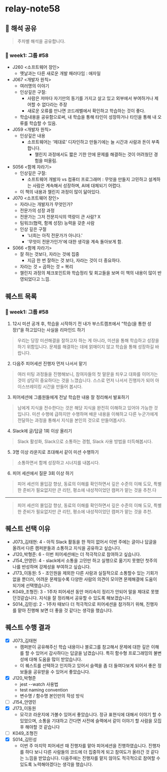 # relay-note58

##  📒 해석 공유
> 주차별 해석을 공유합니다.
### 📍 week1: 그룹 #58  
+ J260 <소프트웨어 장인>
  - 옛날과는 다른 새로운 개발 패러다임 : 애자일
+ J067 <개발자 원칙>
  - 여러명의 이야기
  - 인상깊은 구절:
    * 사람은 저마다 자기만의 동기를 가지고 살고 있고 외부에서 부여하거나 제어할 수 없다라는 주장
    * 새로운 오류를 만나면 코드레벨에서 확인하고 학습하는 것이 좋다.
  - 학습내용을 공유함으로써, 내 학습을 통해 타인이 성장하거나 타인을 통해 내 오류를 학습할 수 있음.
+ J059 <개발자 원칙>
  - 인상깊은 내용
    + 소프트웨어는 ‘제대로’ 디자인하고 만들기에는 늘 시간과 사람과 돈이 부족합니다.
      * 챌린지 과정에서도 짧은 기한 안에 문제를 해결하는 것이 어려웠던 경험을 떠올림.
+ S056 <함께 자라기>
  - 인상깊은 구절:
    * 소프트웨어 개발자 vs 컴퓨터 프로그래머
      : 무엇을 만들지 고민하고 설계하는 사람은 계속해서 성장하며, AI에 대체되기 어렵다.
  - 이 책의 내용과 챌린지 과정이 많이 닮아있다.
+ J070 <소프트웨어 장인>
  - 자라나는 개발자가 무엇인가?
  - 전문가의 성장 과정
  - 전문가는 그저 전문지식의 역량이 큰 사람? X
  - 팀워크(협력, 함께 성장) 능력을 갖춘 사람
  - 인상 깊은 구절
    + '너희는 아직 전문가가 아니다.'
    + '무엇이 전문가인가'에 대한 생각을 계속 돌아보게 함.
+ S066 <함께 자라기>
  - 잘 하는 것보다, 자라는 것에 집중
    * 지금 한 번 잘하는 것 보다, 자라는 것이 더 중요하다.
  - 자라는 것 = 곱하는 것 = 복리
  - 챌린지 과정의 체크포인트와 학습정리 및 회고들을 보며 이 책의 내용이 많이 반영되었다고 느낌.
    
## 퀘스트 목록
### 📍 week1: 그룹 #58
1. 12시 미션 공개 후, 학습을 시작하기 전 내가 부스트캠프에서 “학습(을 통한 성장)”을 하고있다는 사실을 리마인드 하기
  > 우리는 당장 미션해결을 잘하고자 하는 게 아니라, 미션을 통해 학습하고 성장을 하기 위함입니다. 문제를 해결하는 데에 얽매이지 않고 학습을 통해 성장하길 바랍니다.

2. 다음주 피어세션 진행자 먼저 나서서 맡기
  > 여러 미팅 과정들을 진행해보니, 참여자들의 첫 말문을 틔우고 대화를 이어가는 것이 상당히 중요하다는 것을 느꼈습니다. 스스로 먼저 나서서 진행자가 되어 아이스브레이킹 시간을 만들어 봅시다.

3. 피어세션에 그룹원들에게 전날 학습한 내용 잘 정리해서 발표하기
  > 남에게 지식을 전수한다는 것은 해당 지식을 완전히 이해하고 있어야 가능한 것 입니다. 미션 수행에 급하지만 수행하며 배운 내용을 이해하고 다른 누군가에게 전달하는 과정을 통해서 지식을 본인의 것으로 만들어봅시다.

4. Slack에 글/답글 1회 이상 올리기
  > Slack 활성화, Slack으로 소통하는 경험, Slack 사용 방법을 터득해봅시다.

5. 3명 이상 라운지로 초대해서 같이 미션 수행하기
  > 소통하면서 함께 성장하고 시너지를 내봅시다.

6. 피어 세션에서 질문 3회 이상 하기
  > 피어 세션의 몰입감 향상, 동료의 이해를 확인하면서 깊은 수준의 이해 도모, 특별한 준비가 필요없지만 큰 리턴, 평소에 내성적이었던 캠퍼가 맡는 것을 추천.다
---

> 피어 세션의 몰입감 향상, 동료의 이해를 확인하면서 깊은 수준의 이해 도모, 특별한 준비가 필요없지만 큰 리턴, 평소에 내성적이었던 캠퍼가 맡는 것을 추천.
## 퀘스트 선택 이유
- J073_김태현: 4 - 아직 Slack 활동을 한 적이 없어서 이번 주에는 글이나 답글을 올려서 다른 캠퍼분들과 소통하고 지식을 공유하고 싶습니다.
- J120_박형준: 6 - 이번 피어세션에는 더 적극적으로 참여하고 싶습니다.
- J154_안영민: 4 - slack에서 소통을 고민만 하고 실행으로 옮기지 못했던 첫주의 나를 반성하며 강제성을 부여하고 싶습니다.
- J173_이동원: 5 - 조인원을 제외한 다른 사람과 실질적으로 소통할수 있는 기회가 없을 뿐더러, 어려운 문제일수록 다양한 사람의 의견이 모이면 문제해결에 도움이 되기에 선택했습니다.
- K049_조형진: 3 - 1주차 피어세션 동안 머리속이 정리가 안되어 말을 제대로 못했던것같습니다. 지식을 잘 정리해서 공유할 수 있도록 해보겠습니다.
- S014_김민성: 2 - 1주차 때보다 더 적극적으로 피어세션을 참가하기 위해, 진행자를 맡아 진행해 보면 더 좋을 것 같다는 생각을 했습니다.

## 퀘스트 수행 결과
- [x] J073_김태현
  - 캠퍼분이 공유해주신 학습 내용이나 블로그를 참고해서 문제에 대한 깊은 이해를 할 수 있어서 감사하다는 답글을 남겼습니다. 특히 함수형 프로그래밍의 불변성에 대해 도움을 많이 받았습니다.
  - 이 퀘스트를 선택하고 인지하고 있어서 슬랙을 좀 더 들여다보게 되어서 좋은 정보들을 공유받을 수 있어서 좋았습니다.
- [x] J120_박형준
  - jest --watch 사용법
  - test naming convention
  - 변수명 / 함수명 본인만의 작성 방식
- [ ] J154_안영민
- [x] J173_이동원
  - 모각코 라운지에 가볼수 있어서 좋았습니다. 정규 표현식에 대해서 이야기 할 수 있었으며, 소통을 기대하고 간다면 사전에 슬랙에서 같이 이야기 할 사람을 모집후 해야할 것 같습니다
- [ ] K049_조형진
- [x] S014_김민성
  - 이번 주 마지막 피어세션 때 진행자를 맡아 피어세션을 진행하였습니다. 진행자를 하다 보니 다른 사람들의 코드에 더 집중하게 되고 참여도가 올라간 것 같다는 느낌을 받았습니다. 다음주에는 진행자를 맡지 않아도 적극적으로 참여할 수 있도록 노력해야겠다는 생각을 했습니다. 
